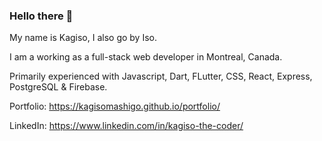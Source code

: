 ### Hello there 👋

My name is Kagiso, I also go by Iso. 

I am a working as a full-stack web developer in Montreal, Canada.

Primarily experienced with Javascript, Dart, FLutter, CSS, React, Express, PostgreSQL & Firebase. 

Portfolio: https://kagisomashigo.github.io/portfolio/

LinkedIn: https://www.linkedin.com/in/kagiso-the-coder/

